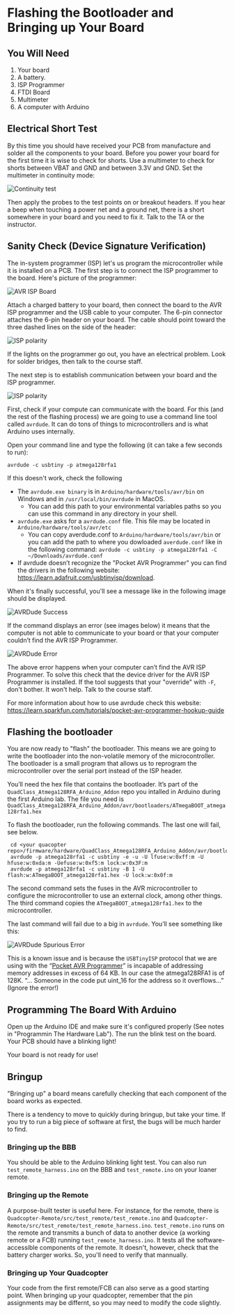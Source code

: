 # Flashing the Bootloader and Bringing up Your Board

## You Will Need

1. Your board
2. A battery.
3. ISP Programmer
4. FTDI Board 
5. Multimeter
6. A computer with Arduino

## Electrical Short Test

By this time you should have received your PCB from manufacture and solder all the components to your board.  Before you power your board for the first time it is wise to check for shorts.  Use a multimeter to check for shorts between VBAT and GND and between 3.3V and GND.  Set the multimeter in continuity mode:
  
![Continuity test](images/continuity.jpg)

Then apply the probes to the test points on or breakout headers.  If you hear a beep when touching a power net and a ground net, there is a short somewhere in your board and you need to fix it.  Talk to the TA or the instructor.
    
## Sanity Check (Device Signature Verification)

The in-system programmer (ISP) let's us program the microcontroller while it is installed on a PCB.  The first step is to connect the ISP programmer to the board.  Here's picture of the programmer:

![AVR ISP Board](images/ISP_programmer.jpg)

Attach a charged battery to your board, then connect the board to the AVR ISP programmer and the USB cable to your computer.  The 6-pin connector attaches the 6-pin header on your board.  The cable should point toward the three dashed lines on the side of the header:

![ISP polarity](images/ISP_polarity.jpg)

If the lights on the programmer go out, you have an electrical problem.  Look for solder bridges, then talk to the course staff.

The next step is to establish communication between your board and the ISP programmer. 

![ISP polarity](images/ISP_polarity.jpg)

First, check if your compute can communicate with the board.  For this (and the rest of the flashing process) we are going to use a command line tool called `avrdude`.  It can do tons of things to microcontrollers and is what Arduino uses internally.

Open your command line and type the following (it can take a few seconds to run):

```
avrdude -c usbtiny -p atmega128rfa1
```

If this doesn't work, check the following

* The `avrdude.exe binary` is in `Arduino/hardware/tools/avr/bin` on Windows and in `/usr/local/bin/avrdude` in MacOS.
  - You can add this path to your environmental variables paths so you can use this command in any directory in your shell.
* `avrdude.exe` asks for a `avrdude.conf` file. This file may be located in   `Arduino/hardware/tools/avr/etc`
  - You can copy averdude.conf to `Arduino/hardware/tools/avr/bin` or you can add the path to where you dowloaded `averdude.conf` like in the following command: `avrdude -c usbtiny -p atmega128rfa1 -C ~/Downloads/avrdude.conf`
* If avrdude doesn’t recognize the "Pocket AVR Programmer" you can find the drivers in the following website: https://learn.adafruit.com/usbtinyisp/download.

When it's finally successful, you'll see a message like in the following image should be displayed.

![AVRDude Success](images/avrdude_success.jpg)

If the command displays an error (see images below) it means that the computer is not able to communicate to your board or that your computer couldn’t find the AVR ISP Programmer.

![AVRDude Error](images/avrdude_error.jpg)

The above error happens when your computer can’t find the AVR ISP Programmer. To solve this check that the device driver for the AVR ISP Programmer is installed.  If the tool suggests that your "override" with `-F`, don't bother.  It won't help.  Talk to the course staff.

For more information about how to use avrdude check this website: https://learn.sparkfun.com/tutorials/pocket-avr-programmer-hookup-guide 

## Flashing the bootloader

You are now ready to "flash" the bootloader.  This means we are going to write the bootloader into the non-volatile memory of the microcontroller.  The bootloader is a small program that allows us to reprogram the microcontroller over the serial port instead of the ISP header.
  
You’ll need the hex file that contains the bootloader.  It’s part of the `QuadClass_Atmega128RFA_Arduino_Addon` repo you intalled in Arduino during the first Arduino lab.  The file you need is `QuadClass_Atmega128RFA_Arduino_Addon/avr/bootloaders/ATmegaBOOT_atmega128rfa1.hex`

To flash the bootloader, run the following commands. The last one will fail, see below.

```
 cd <your quacopter repo>/firmware/hardware/QuadClass_Atmega128RFA_Arduino_Addon/avr/bootloaders/
 avrdude -p atmega128rfa1 -c usbtiny -e -u -U lfuse:w:0xff:m -U hfuse:w:0xda:m -Uefuse:w:0xf5:m lock:w:0x3F:m
 avrdude -p atmega128rfa1 -c usbtiny -B 1 -U flash:w:ATmegaBOOT_atmega128rfa1.hex -U lock:w:0x0f:m
```

The second command sets the fuses in the AVR microcontroller to configure the microcontroller to use an external clock, among other things.  The third command copies the `ATmegaBOOT_atmega128rfa1.hex` to the microcontroller.

The last command will fail due to a big in `avrdude`. You’ll see something like this:

![AVRDude Spurious Error](images/avrdude_spurious_error.jpg)

This is a known issue and is because the `USBTinyISP` protocol that we are using with the “[Pocket AVR Programmer](https://www.google.com/url?q=https%3A%2F%2Fwww.sparkfun.com%2Fproducts%2F9825&amp;sa=D&amp;sntz=1&amp;usg=AFQjCNE9r-L1FIzqw8_vdyJFJjEe-tV_Ew)" is incapable of addressing memory addresses in excess of 64 KB. In our case the atmega128RFA1 is of 128K.
“… Someone in the code put uint_16 for the address so it overflows…” (Ignore the error!)

## Programming The Board With Arduino

Open up the Arduino IDE and make sure it's configured properly (See notes in "Programmin The Hardware Lab").  The run the blink test on the board.  Your PCB should have a blinking light!  

Your board is not ready for use!

## Bringup

"Bringing up" a board means carefully checking that each component of the board works as expected.

There is a tendency to move to quickly during bringup, but take your time.  If you try to run a big piece of software at first, the bugs will be much harder to find.

### Bringing up the BBB

You should be able to the Arduino blinking light test.  You can also run `test_remote_harness.ino` on the BBB and `test_remote.ino` on your loaner remote.

### Bringing up the Remote

A purpose-built tester is useful here.  For instance, for the remote, there is `Quadcopter-Remote/src/test_remote/test_remote.ino` and `Quadcopter-Remote/src/test_remote/test_remote_harness.ino`.  `test_remote.ino` runs on the remote and transmits a bunch of data to another device (a working remote or a FCB) running `test_remote_harness.ino`.  It tests all the software-accessible components of the remote.
It doesn't, however, check that the battery charger works.  So, you'll need to verify that mannually.

### Bringing up Your Quadcopter

Your code from the first remote/FCB can also serve as a good starting point.  When bringing up your quadcopter, remember that the pin assignments may be differnt, so you may need to modify the code slightly.

